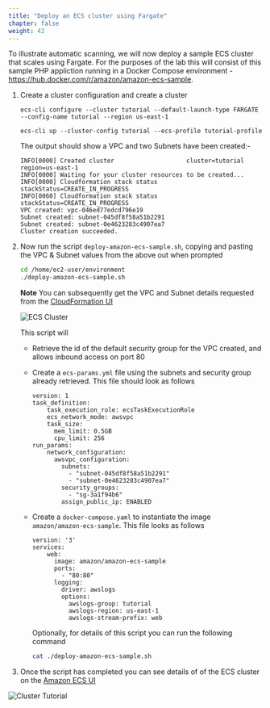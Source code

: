 ```yaml
---
title: "Deploy an ECS cluster using Fargate"
chapter: false
weight: 42
---
```


To illustrate automatic scanning, we will now deploy a sample ECS cluster that scales using Fargate.  For the purposes of the lab this will consist of this sample PHP appliction running in a Docker Compose environment - https://hub.docker.com/r/amazon/amazon-ecs-sample.

1. Create a cluster configuration and create a cluster

    ```
    ecs-cli configure --cluster tutorial --default-launch-type FARGATE --config-name tutorial --region us-east-1

    ecs-cli up --cluster-config tutorial --ecs-profile tutorial-profile
    ```

    The output should show a VPC and two Subnets have been created:-

    ```
    INFO[0000] Created cluster                    cluster=tutorial region=us-east-1
    INFO[0000] Waiting for your cluster resources to be created...
    INFO[0000] Cloudformation stack status       stackStatus=CREATE_IN_PROGRESS
    INFO[0060] Cloudformation stack status       stackStatus=CREATE_IN_PROGRESS
    VPC created: vpc-046ed77edcd796e19
    Subnet created: subnet-045df8f58a51b2291
    Subnet created: subnet-0e4623283c4907ea7
    Cluster creation succeeded.
    ```

3. Now run the script `deploy-amazon-ecs-sample.sh`, copying and pasting the VPC & Subnet values from the above out when prompted

    ```bash
    cd /home/ec2-user/environment
    ./deploy-amazon-ecs-sample.sh
    ```

    **Note** You can subsequently get the VPC and Subnet details requested from the [CloudFormation UI](https://console.aws.amazon.com/cloudformation/home)

    ![ECS Cluster](/images/40_module_2/image7.png)

    This script will

    - Retrieve the id of the default security group for the VPC created, and allows inbound access on port 80

    - Create a `ecs-params.yml` file using the subnets and security group already retrieved. This file should look as follows

        ```
        version: 1
        task_definition:
            task_execution_role: ecsTaskExecutionRole
            ecs_network_mode: awsvpc
            task_size:
              mem_limit: 0.5GB
              cpu_limit: 256
        run_params:
            network_configuration:
              awsvpc_configuration:
                subnets:
                  - "subnet-045df8f58a51b2291"
                  - "subnet-0e4623283c4907ea7"
                security_groups:
                  - "sg-3a1f94b6"
                assign_public_ip: ENABLED
        ```

    - Create a `docker-compose.yaml` to instantiate the image `amazon/amazon-ecs-sample`.  This file looks as follows

        ```
        version: '3'
        services:
            web:
              image: amazon/amazon-ecs-sample
              ports:
                - "80:80"
              logging:
                driver: awslogs
                options:
                  awslogs-group: tutorial
                  awslogs-region: us-east-1
                  awslogs-stream-prefix: web
        ```

        Optionally, for details of this script you can run the following command

        ```bash
        cat ./deploy-amazon-ecs-sample.sh
        ```    

6. Once the script has completed you can see details of of the ECS cluster on the [Amazon ECS UI](https://console.aws.amazon.com/ecs/home?region=us-east-1#/clusters/tutorial/services)

![Cluster Tutorial](/images/40_module_2/image5.png)
